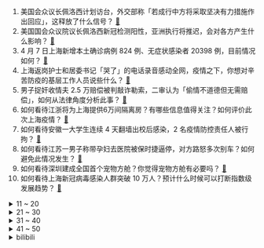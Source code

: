 1. 美国会众议长佩洛西计划访台，外交部称「若成行中方将采取坚决有力措施作出回应」，这释放了什么信号？ [:link:](https://www.zhihu.com/question/526535047)
2. 美国国会众议院议长佩洛西新冠检测阳性，亚洲执行将推迟，会对各方产生什么影响？ [:link:](https://www.zhihu.com/question/526606067)
3. 4 月 7 日上海新增本土确诊病例 824 例、无症状感染者 20398 例，目前情况如何？ [:link:](https://www.zhihu.com/question/526653995)
4. 上海返岗护士和居委书记「哭了」的电话录音感动全网，疫情之下，你想对辛苦防疫的基层工作人员说些什么？ [:link:](https://www.zhihu.com/question/526303867)
5. 男子捉奸收情夫 2.5 万赔偿被判敲诈勒索，二审认为「偷情不道德但无需赔偿」，如何从法律角度分析此事？ [:link:](https://www.zhihu.com/question/526332207)
6. 如何看待江浙将为上海提供6万间隔离房？有哪些信息值得关注？如何评价此次上海疫情？ [:link:](https://www.zhihu.com/question/526475650)
7. 如何看待安徽一大学生连续 4 天翻墙出校后感染，2 名疫情防控责任人被行拘？ [:link:](https://www.zhihu.com/question/526490321)
8. 如何看待江苏一男子称带孕妇去医院被保时捷逼停，对方路怒多次别车？如何避免此情况发生？ [:link:](https://www.zhihu.com/question/526476262)
9. 如何看待深圳建成全国首个宠物方舱？你觉得宠物方舱有必要吗？ [:link:](https://www.zhihu.com/question/526540054)
10. 如何看待上海新冠病毒感染人群突破 10 万人？预计什么时候可以打断指数级发展趋势？ [:link:](https://www.zhihu.com/question/526454948)
<details>
<summary>11 ~ 20</summary>

11. 上海累计感染者超过 10 万，为什么没有高风险区？高风险区的定义是什么？ [:link:](https://www.zhihu.com/question/526257162)
12. 联合国大会投票决定暂停俄罗斯在人权理事会的成员资格，对俄罗斯能有多大影响？ [:link:](https://www.zhihu.com/question/526652241)
13. 马航一波音 737 客机紧急折返，乘客称几秒俯冲 7000 英尺，为何波音公司会频繁出现安全问题？ [:link:](https://www.zhihu.com/question/526583927)
14. 这次疫情对实体经济产生了多大的影响？ [:link:](https://www.zhihu.com/question/438933656)
15. 以俄罗斯现在的国力，还能在对乌克兰的战争中坚持多久？ [:link:](https://www.zhihu.com/question/526458825)
16. 如何看待中山大学调查学生校园卡零消费记录以排查学生是否出校？ [:link:](https://www.zhihu.com/question/525960838)
17. 买了loft公寓有后悔的吗？ [:link:](https://www.zhihu.com/question/305616998)
18. 如果抛开爱国情怀，华为真的值这个价格吗? [:link:](https://www.zhihu.com/question/515222534)
19. 疫情背景下，多家银行实施差异化延迟还款政策，能否有效缓解经济压力？ [:link:](https://www.zhihu.com/question/526563738)
20. 如何看待燕郊实行首套首付降至20%政策？现在会是环京买房的好时机吗？ [:link:](https://www.zhihu.com/question/526401717)
</details>
<details>
<summary>21 ~ 30</summary>

21. 怎么看待泽连斯基说俄罗斯无条件撤军是他能接受的最低限度？ [:link:](https://www.zhihu.com/question/526311146)
22. 2022 KPL 春季赛重庆狼队 0:3  GK，如何评价这场比赛？ [:link:](https://www.zhihu.com/question/526582416)
23. 因「布查事件」，欧盟追加制裁，含煤炭禁运。英美宣布新一轮对俄制裁，含普京核心圈子 ，将带来哪些影响？ [:link:](https://www.zhihu.com/question/526455217)
24. 一个人的常听音乐歌单里是否可以看出他的品味？ [:link:](https://www.zhihu.com/question/279414054)
25. 大家怎么看待家养宠物猫被养成猪的现状？ [:link:](https://www.zhihu.com/question/520675015)
26. 30 岁准备换工作，是去大公司做基层岗位，还是去小公司争取当个管理层？ [:link:](https://www.zhihu.com/question/521451857)
27. 年轻人为何难开展恋爱关系，《喜欢你我也是》第三季是否具有“唤醒”作用？ [:link:](https://www.zhihu.com/question/526562368)
28. 你们送过男友最成功的礼物是什么？ [:link:](https://www.zhihu.com/question/25865753)
29. 如何看待马里乌波尔官员谴责俄军「使用『移动火葬场』处理平民尸体以掩盖罪行 」？事情真相如何？ [:link:](https://www.zhihu.com/question/526489725)
30. 初中没考好，上职高很丢人吗? [:link:](https://www.zhihu.com/question/526100260)
</details>
<details>
<summary>31 ~ 40</summary>

31. 一个人吃饭会很奇怪吗? [:link:](https://www.zhihu.com/question/524046453)
32. 尽管人类可能什么也留不下，为什么我们要努力的活着？ [:link:](https://www.zhihu.com/question/526050856)
33. 在外面打工工资高花销大，和在老家上班工资低花销少，两者相比，工资相等，为什么大家都还不愿意回去呢？ [:link:](https://www.zhihu.com/question/525790240)
34. 有没有男主追妻火葬场，但最后男二上位的小说推荐？ [:link:](https://www.zhihu.com/question/515599378)
35. 该怎么忘掉一个自己喜欢的人？ [:link:](https://www.zhihu.com/question/524418040)
36. 现在50岁，有100万够养老吗？ [:link:](https://www.zhihu.com/question/395697394)
37. 家里要装修想买窗帘，有什么好的窗帘推荐？ [:link:](https://www.zhihu.com/question/67953554)
38. 无法直视中考失败，已经一个学期了，还是没有走出来，每天学习都没有动力，浑浑噩噩，我应该怎么办？ [:link:](https://www.zhihu.com/question/520340512)
39. 一个英语学渣如何在两个月内过四级？ [:link:](https://www.zhihu.com/question/298566623)
40. 跳槽换城市有哪些风险？ [:link:](https://www.zhihu.com/question/521451843)
</details>
<details>
<summary>41 ~ 50</summary>

41. T1 CEO 爆料「Faker 自由人时曾有 LPL 俱乐部开两千万美元年薪」，你觉得薪酬标准合理吗？ [:link:](https://www.zhihu.com/question/526478232)
42. 985本硕（上海交大）想走社招转行当程序员，为何频频被拒？ [:link:](https://www.zhihu.com/question/525614193)
43. 赢了官司，对方却注销了公司，赔偿谁承担？ [:link:](https://www.zhihu.com/question/492373442)
44. 小米 11 Ultra 官方降价 1500，现在只要 3999，是否意味着小米产品价格虚高了？ [:link:](https://www.zhihu.com/question/524637493)
45. 真的有人会爱一个人很久很久吗？ [:link:](https://www.zhihu.com/question/525773234)
46. 为什么梵蒂冈连军队都只有110人还未被灭国？ [:link:](https://www.zhihu.com/question/431767839)
47. 如何把团队带散？ [:link:](https://www.zhihu.com/question/442522186)
48. 对于初入职场的小白，工作上应该养成哪些好的习惯？ [:link:](https://www.zhihu.com/question/525013723)
49. 我才大一，从刚踏入大学开始，每次和家里人打电话，每次都会说考研的事情，这合理吗？这正常吗？ [:link:](https://www.zhihu.com/question/526535611)
50. 清明节后第一周只用上 3 天班，你的心情如何？有哪些工作安排？ [:link:](https://www.zhihu.com/question/526290872)
</details><details>
<summary>bilibili</summary>

1. 文 坛 噩 梦 [:link:](//www.bilibili.com/video/BV1wY4y1i71n)
2. 【半佛】跟素颜和解？笑了。 [:link:](//www.bilibili.com/video/BV1Jr4y1p79B)
3. 辗转25个国家全实景拍摄，一场极致的美学盛宴 [:link:](//www.bilibili.com/video/BV1uZ4y1U7XR)
4. 请帮我为烈士寻找家人，谢谢 [:link:](//www.bilibili.com/video/BV1y44y1P77M)
5. 【日语0-N1】1000集！直接看时长！最完整的日语教程从日语构成开始学！ [:link:](//www.bilibili.com/video/BV17q4y1e7Ax)
6. 这是不是上网课的你？ [:link:](//www.bilibili.com/video/BV1nY4y1i721)
7. 老师给你示范一下 [:link:](//www.bilibili.com/video/BV1934y1s7rp)
8. 【房东的猫】清明版《云烟成雨》，怀念故去的人… [:link:](//www.bilibili.com/video/BV1JS4y1P7Nb)
9. 《 你 好，六 耳 猕 猴 》-无间西游大结局 [:link:](//www.bilibili.com/video/BV1QA4y1X78d)
10. 独角 [:link:](//www.bilibili.com/video/BV1xa41147Q4)
<details>
<summary>11 ~ 20</summary>

11. 连续熬夜一年，你的身体会发生什么变化？ [:link:](//www.bilibili.com/video/BV1Bu411e7xm)
12. 那些无法超越的台词与画面！ [:link:](//www.bilibili.com/video/BV1y34y1s7x7)
13. 可能他自己都忘记了以前善良的自己...但是这一刻他的良知被唤醒！灵魂被救赎了！！ [:link:](//www.bilibili.com/video/BV1hP4y1K7PE)
14. 牡 蛎 壳！ [:link:](//www.bilibili.com/video/BV1x3411J7BP)
15. AK Is Back（这歌太中二了本人都受不了）（但是很炸） [:link:](//www.bilibili.com/video/BV1PP4y1T7EQ)
16. 《十 年》 [:link:](//www.bilibili.com/video/BV1rL4y1j7Zi)
17. 独立卫浴是真独立啊 [:link:](//www.bilibili.com/video/BV1w34y1t7eC)
18. 美食博主的翻车现场，全程极度舒适！ [:link:](//www.bilibili.com/video/BV1di4y1Q7dW)
19. 我，985废物，大家引以为戒 [:link:](//www.bilibili.com/video/BV1t3411H7Zw)
20. 【花小烙】这一期来读读评论吧！ [:link:](//www.bilibili.com/video/BV1T5411U7Fu)
</details>
<details>
<summary>21 ~ 30</summary>

21. 毕业回到家乡小县城，生活变得简单，平静！躺到傍晚，还是起床买点冰淇淋吧。 [:link:](//www.bilibili.com/video/BV1NY4y1i7AR)
22. 《明日方舟》主题曲【破碎日冕】开放 限时纪念活动宣传pv [:link:](//www.bilibili.com/video/BV1nT4y1Y7XN)
23. 爆肝3个月，一次看爽！详细解说经典美剧《越狱》1-4季 [:link:](//www.bilibili.com/video/BV1HF411s7hK)
24. 2022年低预算高性价比“ITX”迷你游戏办公电脑 [:link:](//www.bilibili.com/video/BV1gi4y1D7Hu)
25. “不能说毫无关系，只能说一模一样” [:link:](//www.bilibili.com/video/BV1rS4y1m7aa)
26. 这操作是人类能完成的？？ [:link:](//www.bilibili.com/video/BV1Gu411i7fb)
27. 诈 骗 未 遂 [:link:](//www.bilibili.com/video/BV1Di4y1S7C9)
28. 师傅还是走个流程吧，直接剪怕你受不了 [:link:](//www.bilibili.com/video/BV18L4y1L75d)
29. 挑战自制潮汕‘毒药’停不下来的美味！ [:link:](//www.bilibili.com/video/BV1Wq4y1a7Tx)
30. 【硬核科普】键盘上这9个键，到底有什么用？ [:link:](//www.bilibili.com/video/BV16P4y1K7AW)
</details>
<details>
<summary>31 ~ 40</summary>

31. 她们有多爱扯头花，演技就退步得有多差。 [:link:](//www.bilibili.com/video/BV1gL4y1j7Pk)
32. 【SDARK】我的德天使有点不一样 [:link:](//www.bilibili.com/video/BV1cS4y1279D)
33. “成年狗的世界，没有容易二字” [:link:](//www.bilibili.com/video/BV1F44y1V7dE)
34. 喜欢云堇，这拦不住的 4K [:link:](//www.bilibili.com/video/BV1c5411U7mF)
35. 自制两轮“不倒翁”电动车之我的腿是怎么没的 [:link:](//www.bilibili.com/video/BV1A5411U7Ku)
36. 许嵩，你根本没在唱《素颜》，你躲哪去了？ [:link:](//www.bilibili.com/video/BV1xu411i7iV)
37. 《企业级报点》 [:link:](//www.bilibili.com/video/BV1W34y1x7Na)
38. 【野生人类图鉴】职场鬼才，资本家看了都流泪 【妈见打】 [:link:](//www.bilibili.com/video/BV1v44y1P7ir)
39. 【老头环动画】菈妮在褪色者上塔之前竟然…… [:link:](//www.bilibili.com/video/BV1mr4y1p7dP)
40. 4月3日，浙江金华。疫情封校期间，一人跳伞滑行误入学校，进校不一定要翻墙还可以跳伞，保安：真是防不胜防！ [:link:](//www.bilibili.com/video/BV1UY41177CN)
</details>
<details>
<summary>41 ~ 50</summary>

41. 10万播放我发给他妈 [:link:](//www.bilibili.com/video/BV1BZ4y1m7BE)
42. 关注！灵璧县通报渔沟中学一学生死亡调查处置情况 [:link:](//www.bilibili.com/video/BV1QS4y117Hy)
43. 不愧是重庆！这里也太热情了吧！ [:link:](//www.bilibili.com/video/BV16Y41177os)
44. 社死！偷偷在女友玩VR游戏的时候开b站直播！一万人看她跳舞？ [:link:](//www.bilibili.com/video/BV1w5411U7bN)
45. 大可不必的无框门 [:link:](//www.bilibili.com/video/BV193411H7i9)
46. 【清明节】许嵩《清明雨上》经典中国风神曲！清明节必听！ [:link:](//www.bilibili.com/video/BV1JY4y1H7vP)
47. 骗侄子理发，假装把他的耳朵给剃了，结果... 《东尼理发日记》 [:link:](//www.bilibili.com/video/BV1gS4y1K7bQ)
48. 看！前方星光璀璨！ [:link:](//www.bilibili.com/video/BV1r5411S7Z3)
49. 《海妖的戏命，狂风的余烬！》 [:link:](//www.bilibili.com/video/BV1ZP4y1K7zC)
50. 放弃高考，差点抑郁自杀，从愤怒暴躁，到知行合一【寻找·许巍】 [:link:](//www.bilibili.com/video/BV1Pa411i7jF)
</details>
<details>
<summary>51 ~ 60</summary>

51. 三阿哥弘时：后夺嫡时代，最惨皇子，因何而死？【雍正王朝】 [:link:](//www.bilibili.com/video/BV1vY411778U)
52. 【A-SOUL】A-SOUL的电车难题 [:link:](//www.bilibili.com/video/BV1tZ4y1U7n8)
53. 假如给你60秒向上帝提问（第六期） [:link:](//www.bilibili.com/video/BV1N94y1Z7PR)
54. BIGBANG最新回归曲【春夏秋冬】MV公开 [:link:](//www.bilibili.com/video/BV1zq4y1a7bW)
55. 拯救b站up主形象系列---剪了头去说唱新世代 [:link:](//www.bilibili.com/video/BV1rF41137SC)
56. 教程｜用表情包做的小机关手帐立体书｜请大数据推送给每一个疫情被封的人 [:link:](//www.bilibili.com/video/BV1yT4y1e77m)
57. 做一杯10分钟还翻车？纯萌新咖啡入坑体验！ [:link:](//www.bilibili.com/video/BV1fS4y117PC)
58. 用P链其实是在保护狗狗 [:link:](//www.bilibili.com/video/BV1DY411J74a)
59. 怨  种  实  习 [:link:](//www.bilibili.com/video/BV1Qu411i7ad)
60. 十八通宵喝不醉，中年听歌流眼泪 [:link:](//www.bilibili.com/video/BV1tq4y1e7RW)
</details>
<details>
<summary>61 ~ 70</summary>

61. 在一起7年，我在想… [:link:](//www.bilibili.com/video/BV16a411i7fK)
62. 火遍全网的琪琪恰恰舞，徐工挖掘机也来挑战了！ [:link:](//www.bilibili.com/video/BV1uY4y1i7VX)
63. 在宠物店遇到一只很来劲的小猫，直接把她带回家 [:link:](//www.bilibili.com/video/BV1F5411D7XW)
64. 这就是同一个公寓出来的演技，卧槽真绝！！！ [:link:](//www.bilibili.com/video/BV1k94y1o7JD)
65. 中文的一字之差有多致命 [:link:](//www.bilibili.com/video/BV1o5411S7rX)
66. 白象居然有7毛一袋的泡面，吃起来究竟怎么样？ [:link:](//www.bilibili.com/video/BV1rZ4y1U71f)
67. 朋 友 开 黑 现 状 [:link:](//www.bilibili.com/video/BV1wL4y1j7g7)
68. 甜 妹 出 游 [:link:](//www.bilibili.com/video/BV1WY4y1W7Rh)
69. 清明节，陈祥榕画像前摆满桔子和鲜花…… [:link:](//www.bilibili.com/video/BV1hi4y1S73x)
70. 看得出来，它真的很饿…… [:link:](//www.bilibili.com/video/BV1K44y1V7UC)
</details>
<details>
<summary>71 ~ 80</summary>

71. 保安深夜地下车库独自起舞、COS剑圣，网友：可能真的在除妖 [:link:](//www.bilibili.com/video/BV15T4y1v7xb)
72. 压死稻草的最后一匹骆驼 [:link:](//www.bilibili.com/video/BV1A94y1Z7mq)
73. 生日上出现一个奇怪的人，好怪噢...再看一眼！ [:link:](//www.bilibili.com/video/BV18Y4y1W7TG)
74. 来盒马干饭，薅羊毛终结者竟成冤大头！无广试吃员 [:link:](//www.bilibili.com/video/BV1CY41177hB)
75. 此曲只应天上有，人间能得几回闻【阅片无数Ⅱ 41】 [:link:](//www.bilibili.com/video/BV1eq4y1a7cz)
76. 这种快递千万不要收！ [:link:](//www.bilibili.com/video/BV1dZ4y1m7NY)
77. 学了三年动画做的3D三国杀 [:link:](//www.bilibili.com/video/BV1vY4y1W7pa)
78. 主播kid重度依赖 †升天†【散人】 [:link:](//www.bilibili.com/video/BV1uS4y1P7Sf)
79. 当你手痒时 [:link:](//www.bilibili.com/video/BV1aL4y1j7tr)
80. 这位同学上网课请不要打CSGO [:link:](//www.bilibili.com/video/BV1Lr4y1s7Et)
</details>
<details>
<summary>81 ~ 90</summary>

81. 这小刺猬的小PP，真的好像水蜜桃！！闹木闹木kiyo！！这谁能顶得住！！ [:link:](//www.bilibili.com/video/BV1h44y1P754)
82. 被纽约地铁站里的这些人才笑死 [:link:](//www.bilibili.com/video/BV1YP4y1K7HE)
83. 妹说就是零卡，但是做成了游戏！ [:link:](//www.bilibili.com/video/BV1j3411H71x)
84. 《光年之外》缘分让我们相遇在乱世以外 [:link:](//www.bilibili.com/video/BV1Lr4y1s7ty)
85. 女孩参加学校春游 结果游到自己家，网友:全班送你回家 [:link:](//www.bilibili.com/video/BV1t5411D7qe)
86. 许嵩和米津玄师听完都沉默了 [:link:](//www.bilibili.com/video/BV1HT4y1v7HS)
87. 哈哈哈哈！这是谁写的！？爆笑吐槽网络神级沙雕小说《拼夕夕系统附身，六万人砍不死我》！ [:link:](//www.bilibili.com/video/BV14u411i7Xz)
88. 笑死，立学霸人设的来看看书卷气怎么演！ [:link:](//www.bilibili.com/video/BV1X3411n7py)
89. 《 啊 咧？有 变 态 ！》 [:link:](//www.bilibili.com/video/BV1nq4y1a7H9)
90. 普通柜员为什么当不了销冠？看完视频你就知道了！这些销售场景你有遇到过吗？最怕柜员告诉我 你可能要穿多少码。。。 [:link:](//www.bilibili.com/video/BV1A3411H7XB)
</details>
<details>
<summary>91 ~ 100</summary>

91. 江山如此多娇 [:link:](//www.bilibili.com/video/BV1bP4y1K762)
92. 校爸这个电脑卖20贵不贵啊？？ [:link:](//www.bilibili.com/video/BV16T4y1v7m1)
93. 平平淡淡的生活才是真爱 [:link:](//www.bilibili.com/video/BV1jP4y1T7fd)
94. “看好了，我只演示一遍” [:link:](//www.bilibili.com/video/BV15Y41177Rp)
95. 上海一吊车师傅被困工地外饿坏了，工人帮他打饭师傅一个动作看哭 [:link:](//www.bilibili.com/video/BV1d5411m7ph)
96. 新入了几块雨花石，你们看着像啥，帮我起个名字 [:link:](//www.bilibili.com/video/BV1c5411U7us)
97. 清华学霸演讲:未来一瞥‖开口惊艳全场‖21世纪杯演讲冠军 [:link:](//www.bilibili.com/video/BV1yu411v7nR)
98. 【硬核】咽拭子到绿码中间的六小时，发生了什么？ [:link:](//www.bilibili.com/video/BV1xY4y1W73g)
99. 大学生日常现状 [:link:](//www.bilibili.com/video/BV1j5411U74o)
100. 这网课上得就挺离谱！ [:link:](//www.bilibili.com/video/BV1uY411E7Lu)
</details></details>